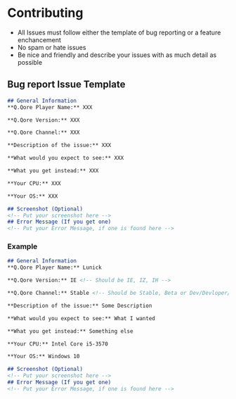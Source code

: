 # Contributing
- All Issues must follow either the template of bug reporting or a feature enchancement
- No spam or hate issues
- Be nice and friendly and describe your issues with as much detail as possible

## Bug report Issue Template
```md
## General Information
**Q.Qore Player Name:** XXX

**Q.Qore Version:** XXX

**Q.Qore Channel:** XXX

**Description of the issue:** XXX

**What would you expect to see:** XXX

**What you get instead:** XXX

**Your CPU:** XXX

**Your OS:** XXX

## Screenshot (Optional)
<!-- Put your screenshot here -->
## Error Message (If you get one)
<!-- Put your Error Message, if one is found here -->
```
### Example
```md
## General Information
**Q.Qore Player Name:** Lunick

**Q.Qore Version:** IE <!-- Should be IE, ΙΖ, ΙΗ -->

**Q.Qore Channel:** Stable <!-- Should be Stable, Beta or Dev/Devloper/Alpha -->

**Description of the issue:** Some Description

**What would you expect to see:** What I wanted

**What you get instead:** Something else

**Your CPU:** Intel Core i5-3570

**Your OS:** Windows 10

## Screenshot (Optional)
<!-- Put your screenshot here -->
## Error Message (If you get one)
<!-- Put your Error Message, if one is found here -->
```
